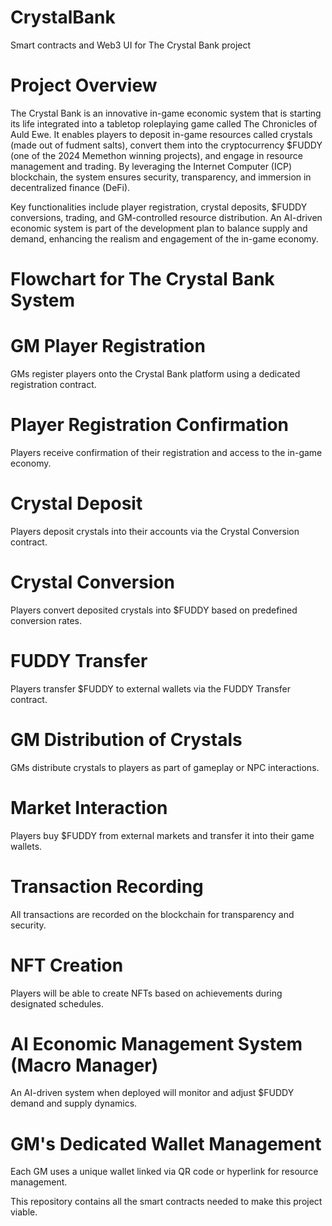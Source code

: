 # CrystalBank
Smart contracts and Web3 UI for The Crystal Bank project

# Project Overview
The Crystal Bank is an innovative in-game economic system that is starting its life integrated into a tabletop roleplaying game called The Chronicles of Auld Ewe. It enables players to deposit in-game resources called crystals (made out of fudment salts), convert them into the cryptocurrency $FUDDY (one of the 2024 Memethon winning projects), and engage in resource management and trading. By leveraging the Internet Computer (ICP) blockchain, the system ensures security, transparency, and immersion in decentralized finance (DeFi).

Key functionalities include player registration, crystal deposits, $FUDDY conversions, trading, and GM-controlled resource distribution. An AI-driven economic system is part of the development plan to balance supply and demand, enhancing the realism and engagement of the in-game economy.

# Flowchart for The Crystal Bank System

# GM Player Registration
GMs register players onto the Crystal Bank platform using a dedicated registration contract.

# Player Registration Confirmation
Players receive confirmation of their registration and access to the in-game economy.

# Crystal Deposit
Players deposit crystals into their accounts via the Crystal Conversion contract.

# Crystal Conversion
Players convert deposited crystals into $FUDDY based on predefined conversion rates.

# FUDDY Transfer
Players transfer $FUDDY to external wallets via the FUDDY Transfer contract.

# GM Distribution of Crystals
GMs distribute crystals to players as part of gameplay or NPC interactions.

# Market Interaction
Players buy $FUDDY from external markets and transfer it into their game wallets.

# Transaction Recording
All transactions are recorded on the blockchain for transparency and security.

# NFT Creation
Players will be able to create NFTs based on achievements during designated schedules.

# AI Economic Management System (Macro Manager)
An AI-driven system when deployed will monitor and adjust $FUDDY demand and supply dynamics.

# GM's Dedicated Wallet Management
Each GM uses a unique wallet linked via QR code or hyperlink for resource management.

This repository contains all the smart contracts needed to make this project viable. 
